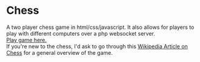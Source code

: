 # Chess
 A two player chess game in html/css/javascript.
It also allows for players to play with different computers over a php websocket server.
<br>
 [Play game here.](html/)
<br>
If you're new to the chess, I'd ask to go through this [Wikipedia Article on Chess](https://en.m.wikipedia.org/wiki/Chess) for a general overview of the game.
